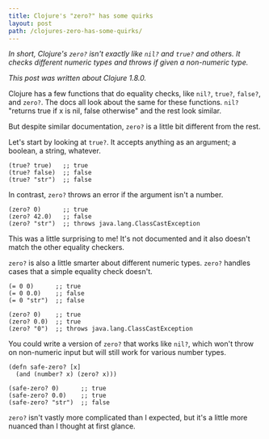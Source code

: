 ```yaml
---
title: Clojure's "zero?" has some quirks
layout: post
path: /clojures-zero-has-some-quirks/
---
```


_In short, Clojure's `zero?` isn't exactly like `nil?` and `true?` and others. It checks different numeric types and throws if given a non-numeric type._

_This post was written about Clojure 1.8.0._

Clojure has a few functions that do equality checks, like `nil?`, `true?`, `false?`, and `zero?`. The docs all look about the same for these functions. `nil?` "returns true if x is nil, false otherwise" and the rest look similar.

But despite similar documentation, `zero?` is a little bit different from the rest.

Let's start by looking at `true?`. It accepts anything as an argument; a boolean, a string, whatever.

```
(true? true)   ;; true
(true? false)  ;; false
(true? "str")  ;; false
```

In contrast, `zero?` throws an error if the argument isn't a number.

```
(zero? 0)      ;; true
(zero? 42.0)   ;; false
(zero? "str")  ;; throws java.lang.ClassCastException
```

This was a little surprising to me! It's not documented and it also doesn't match the other equality checkers.

`zero?` is also a little smarter about different numeric types. `zero?` handles cases that a simple equality check doesn't.

```
(= 0 0)      ;; true
(= 0 0.0)    ;; false
(= 0 "str")  ;; false

(zero? 0)    ;; true
(zero? 0.0)  ;; true
(zero? "0")  ;; throws java.lang.ClassCastException
```

You could write a version of `zero?` that works like `nil?`, which won't throw on non-numeric input but will still work for various number types.

```
(defn safe-zero? [x]
  (and (number? x) (zero? x)))

(safe-zero? 0)      ;; true
(safe-zero? 0.0)    ;; true
(safe-zero? "str")  ;; false
```

`zero?` isn't vastly more complicated than I expected, but it's a little more nuanced than I thought at first glance.
